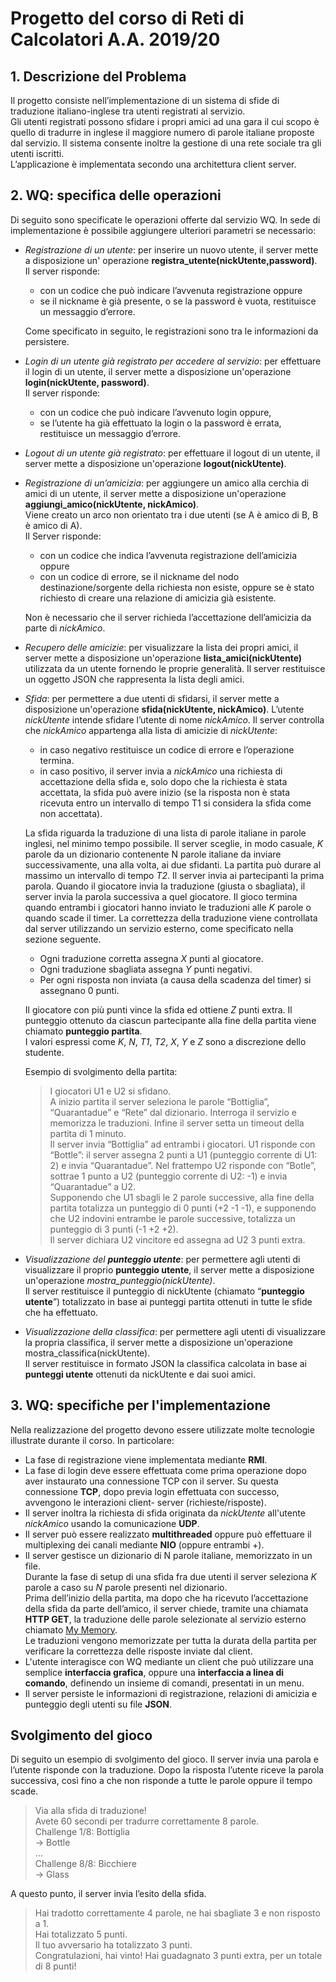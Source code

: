 # Progetto del corso di Reti di Calcolatori A.A. 2019/20

## 1. Descrizione del Problema
Il progetto consiste nell’implementazione di un sistema di sfide di traduzione italiano-inglese tra
utenti registrati al servizio.  
Gli utenti registrati possono sfidare i propri amici ad una gara il cui
scopo è quello di tradurre in inglese il maggiore numero di parole italiane proposte dal servizio. Il sistema consente
inoltre la gestione di una rete sociale tra gli utenti iscritti.  
L’applicazione è implementata secondo una architettura client server.

## 2. WQ: specifica delle operazioni
Di seguito sono specificate le operazioni offerte dal servizio WQ. In sede di implementazione è
possibile aggiungere ulteriori parametri se necessario:

* *Registrazione di un utente*: per inserire un nuovo utente, il server mette a disposizione un'
operazione **registra_utente(nickUtente,password)**.  
Il server risponde:
    * con un codice che può indicare l’avvenuta registrazione oppure
    * se il nickname è già presente, o se la password è vuota, restituisce un messaggio d’errore.

    Come specificato in seguito, le registrazioni sono tra le informazioni da persistere.

* *Login di un utente già registrato per accedere al servizio*: per effettuare il login di un utente, il server mette a 
disposizione un'operazione **login(nickUtente, password)**.  
Il server risponde:
    * con un codice che può indicare l’avvenuto login oppure,
    * se l’utente ha già effettuato la login o la password è errata, restituisce un messaggio d’errore.

* *Logout di un utente già registrato*: per effettuare il logout di un utente, il server mette a disposizione un'operazione
**logout(nickUtente)**.

* *Registrazione di un’amicizia*: per aggiungere un amico alla cerchia di amici di un utente, il server mette a disposizione
un'operazione **aggiungi_amico(nickUtente, nickAmico)**.  
Viene creato un arco non orientato tra i due utenti (se A è amico di B, B è amico di A).  
Il Server risponde:
    * con un codice che indica l’avvenuta registrazione dell’amicizia oppure
    * con un codice di errore, se il nickname del nodo destinazione/sorgente della richiesta non esiste, oppure se è 
      stato richiesto di creare una relazione di amicizia già esistente.

    Non è necessario che il server richieda l’accettazione dell’amicizia da parte di *nickAmico*.

* *Recupero delle amicizie*: per visualizzare la lista dei propri amici, il server mette a disposizione un'operazione
**lista_amici(nickUtente)** utilizzata da un utente  fornendo
le proprie generalità.
Il server restituisce un oggetto JSON che rappresenta la lista degli amici.
* *Sfida*: per permettere a due utenti di sfidarsi, il server mette a disposizione un'operazione 
**sfida(nickUtente, nickAmico)**. 
L’utente *nickUtente* intende sfidare l’utente di nome *nickAmico*. Il
server controlla che *nickAmico* appartenga alla lista di amicizie di *nickUtente*:
    * in caso negativo restituisce un codice di errore e l’operazione termina.
    * in caso positivo, il server invia a *nickAmico* una richiesta di accettazione della sfida e, solo dopo che la
      richiesta è stata accettata, la sfida può avere inizio (se la risposta non è stata ricevuta entro un intervallo di
      tempo T1 si considera la sfida come non accettata).
      
    La sfida riguarda la traduzione di una lista di parole italiane in parole inglesi, nel minimo tempo possibile.
Il server sceglie, in modo casuale, *K* parole da un dizionario contenente N parole italiane da
inviare successivamente, una alla volta, ai due sfidanti. La partita può durare al massimo un
intervallo di tempo *T2*. Il server invia ai partecipanti la prima parola. Quando il giocatore invia la
traduzione (giusta o sbagliata), il server invia la parola successiva a quel giocatore.
Il gioco termina quando entrambi i giocatori hanno inviato le traduzioni alle *K* parole o quando
scade il timer.
La correttezza della traduzione viene controllata dal server utilizzando un servizio esterno,
come specificato nella sezione seguente. 
    * Ogni traduzione corretta assegna *X* punti al giocatore.
    * Ogni traduzione sbagliata assegna *Y* punti negativi.
    * Per ogni risposta non inviata (a causa della scadenza del timer) si
      assegnano 0 punti.
      
    Il giocatore con più punti vince la sfida ed ottiene *Z* punti extra. Il punteggio ottenuto da ciascun partecipante alla
fine della partita viene chiamato **punteggio partita**.  
I valori espressi come *K*, *N*, *T1*, *T2*, *X*, *Y* e *Z* sono a discrezione dello studente.

    Esempio di svolgimento della partita:  
    >I giocatori U1 e U2 si sfidano.   
    A inizio partita il server seleziona le parole “Bottiglia”, “Quarantadue” e “Rete” dal dizionario. Interroga il servizio
    e memorizza le traduzioni. Infine il server setta un timeout della partita di 1 minuto.  
    Il server invia “Bottiglia” ad entrambi i giocatori. U1 risponde con “Bottle”: il server assegna 2
    punti a U1 (punteggio corrente di U1: 2) e invia “Quarantadue”. Nel frattempo U2 risponde con
    “Botle”, sottrae 1 punto a U2 (punteggio corrente di U2: -1) e invia “Quarantadue” a U2.  
    Supponendo che U1 sbagli le 2 parole successive, alla fine della partita totalizza un punteggio
    di 0 punti (+2 -1 -1), e supponendo che U2 indovini entrambe le parole successive, totalizza un
    punteggio di 3 punti (-1 +2 +2).   
    Il server dichiara U2 vincitore ed assegna ad U2 3 punti extra.

* *Visualizzazione del **punteggio utente***: per permettere agli utenti di visualizzare il proprio **punteggio utente**,
il server mette a disposizione un'operazione *mostra_punteggio(nickUtente)*.  
Il server restituisce il punteggio di nickUtente (chiamato “**punteggio utente**”) totalizzato in base ai punteggi partita
ottenuti in tutte le sfide che ha effettuato.

* *Visualizzazione della classifica*: per permettere agli utenti di visualizzare la propria classifica, il server mette 
a disposizione un'operazione mostra_classifica(nickUtente).  
Il server restituisce in formato JSON la classifica calcolata in base ai **punteggi utente** ottenuti da nickUtente e dai suoi amici.

## 3. WQ: specifiche per l'implementazione
Nella realizzazione del progetto devono essere utilizzate molte tecnologie illustrate durante il
corso. In particolare:
* La fase di registrazione viene implementata mediante **RMI**.
* La fase di login deve essere effettuata come prima operazione dopo aver instaurato una
connessione TCP con il server. Su questa connessione **TCP**, dopo previa login
effettuata con successo, avvengono le interazioni client- server (richieste/risposte).
* Il server inoltra la richiesta di sfida originata da *nickUtente* all'utente *nickAmico* usando la
comunicazione **UDP**.
* Il server può essere realizzato **multithreaded** oppure può effettuare il multiplexing dei
canali mediante **NIO** (oppure entrambi +).
* Il server gestisce un dizionario di N parole italiane, memorizzato in un file.  
Durante la fase di setup di una sfida fra due utenti il server seleziona *K* parole a caso su *N* parole
presenti nel dizionario.  
Prima dell’inizio della partita, ma dopo che ha ricevuto
l’accettazione della sfida da parte dell’amico, il server chiede, tramite una chiamata
**HTTP GET**, la traduzione delle parole selezionate al servizio esterno chiamato
[My Memory](https://mymemory.translated.net/doc/spec.php).  
Le traduzioni vengono memorizzate per tutta la durata della partita per verificare la correttezza delle risposte
inviate dal client.
* L'utente interagisce con WQ mediante un client che può utilizzare una semplice
**interfaccia grafica**, oppure una **interfaccia a linea di comando**, definendo un insieme di
comandi, presentati in un menu.
* Il server persiste le informazioni di registrazione, relazioni di amicizia e punteggio degli
utenti su file **JSON**.

## Svolgimento del gioco
Di seguito un esempio di svolgimento del gioco. Il server invia una parola e l’utente risponde
con la traduzione. Dopo la risposta l’utente riceve la parola successiva, così fino a che non
risponde a tutte le parole oppure il tempo scade.

>Via alla sfida di traduzione!  
Avete 60 secondi per tradurre correttamente 8 parole.  
Challenge 1/8: Bottiglia  
>-> Bottle  
…  
Challenge 8/8: Bicchiere  
>-> Glass  

A questo punto, il server invia l’esito della sfida.

>Hai tradotto correttamente 4 parole, ne hai sbagliate 3 e non risposto a 1.  
Hai totalizzato 5 punti.  
Il tuo avversario ha totalizzato 3 punti.  
Congratulazioni, hai vinto! Hai guadagnato 3 punti extra, per un totale di 8 punti!